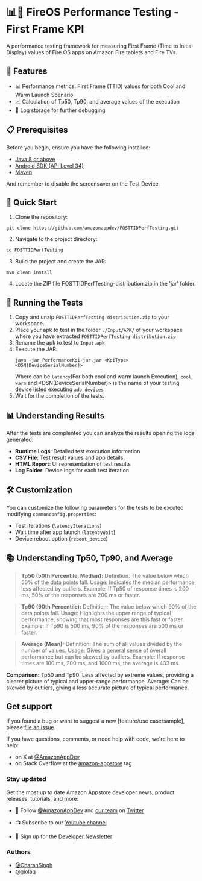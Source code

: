 # 📊🚀 FireOS Performance Testing - First Frame KPI

A performance testing framework for measuring First Frame (Time to Initial Display) values of Fire OS apps on Amazon Fire tablets and Fire TVs.

## 🌟 Features

- 📊 Performance metrics: First Frame (TTID) values for both Cool and Warm Launch Scenario
- 📈 Calculation of Tp50, Tp90, and average values of the execution
- 📝 Log storage for further debugging

## 📋 Prerequisites

Before you begin, ensure you have the following installed:
- [Java 8 or above](https://www.java.com/)
- [Android SDK (API Level 34)](https://developer.android.com/studio)
- [Maven](https://maven.apache.org/)

And remember to disable the screensaver on the Test Device.

## 🚀 Quick Start

1. Clone the repository:
```
git clone https://github.com/amazonappdev/FOSTTIDPerfTesting.git
```

2. Navigate to the project directory:
```
cd FOSTTIDPerfTesting
```

3. Build the project and create the JAR:
```
mvn clean install
```
4. Locate the ZIP file FOSTTIDPerfTesting-distribution.zip in the 'jar' folder.


## 📱 Running the Tests

1. Copy and unzip `FOSTTIDPerfTesting-distribution.zip` to your workspace.
2. Place your apk to test in the folder ```./Input/APK/``` of your workspace where you have extracted `FOSTTIDPerfTesting-distribution.zip`
3. Rename the apk to test to ```Input.apk```
4. Execute the JAR:
    ```
    java -jar PerformanceKpi-jar.jar <KpiType> <DSN(DeviceSerialNumber)>
    ```
    Where <KpiType> can be ```latency```(For both cool and warm launch Execution), ```cool```, ```warm```
    and <DSN(DeviceSerialNumber)> is the name of your testing device listed executing ```adb devices```
5. Wait for the completion of the tests.

## 📊 Understanding Results

After the tests are complented you can analyze the results opening the logs generated:

- **Runtime Logs**: Detailed test execution information
- **CSV File**: Test result values and app details
- **HTML Report**: UI representation of test results
- **Log Folder**: Device logs for each test iteration


## 🛠️ Customization

You can customize the following parameters for the tests to be excuted modifying `commonconfig.properties`:
- Test iterations (`latencyIterations`)
- Wait time after app launch (`latencyWait`)
- Device reboot option (`reboot_device`)


## 📚 Understanding Tp50, Tp90, and Average

>**Tp50 (50th Percentile, Median):**
> Definition: The value below which 50% of the data points fall.
> Usage: Indicates the median performance, less affected by outliers.
> Example: If Tp50 of response times is 200 ms, 50% of the responses are 200 ms or faster.

>**Tp90 (90th Percentile):**
> Definition: The value below which 90% of the data points fall.
> Usage: Highlights the upper range of typical performance, showing that most responses are this fast or faster.
> Example: If Tp90 is 500 ms, 90% of the responses are 500 ms or faster.

>**Average (Mean):**
> Definition: The sum of all values divided by the number of values.
> Usage: Gives a general sense of overall performance but can be skewed by outliers.
> Example: If response times are 100 ms, 200 ms, and 1000 ms, the average is 433 ms.

**Comparison:**
Tp50 and Tp90: Less affected by extreme values, providing a clearer picture of typical and upper-range performance.
Average: Can be skewed by outliers, giving a less accurate picture of typical performance.

## Get support
If you found a bug or want to suggest a new [feature/use case/sample], please [file an issue](../../issues).

If you have questions, comments, or need help with code, we're here to help:
- on X at [@AmazonAppDev](https://twitter.com/AmazonAppDev)
- on Stack Overflow at the [amazon-appstore](https://stackoverflow.com/questions/tagged/amazon-appstore) tag

### Stay updated
Get the most up to date Amazon Appstore developer news, product releases, tutorials, and more:

* 📣 Follow [@AmazonAppDev](https://twitter.com/AmazonAppDev) and [our team](https://twitter.com/i/lists/1580293569897984000) on [Twitter](https://twitter.com/AmazonAppDev)

* 📺 Subscribe to our [Youtube channel](https://www.youtube.com/amazonappstoredevelopers)

* 📧 Sign up for the [Developer Newsletter](https://m.amazonappservices.com/devto-newsletter-subscribe)

### Authors

- [@CharanSingh](https://github.com/csinghjq)
- [@giolaq](https://github.com/giolaq)


